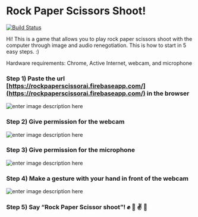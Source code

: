 # Rock Paper Scissors Shoot! 
[![Build Status](https://travis-ci.com/popcor255/RockPaperScissorAI.svg?branch=master)](https://travis-ci.com/popcor255/RockPaperScissorAI)

Hi! This is a game that allows you to play rock paper scissors shoot with the computer through image and audio renegotiation. This is how to start in 5 easy steps. :)

Hardware requirements: Chrome, Active Internet, webcam, and microphone

### Step 1) Paste the url [https://rockpaperscissorai.firebaseapp.com/](https://rockpaperscissorai.firebaseapp.com/) in the browser

![enter image description here](https://media.giphy.com/media/PlfsoReDtWlKj6LYhr/giphy.gif)

### Step 2) Give permission for the webcam
![enter image description here](https://media.giphy.com/media/LjzAq6fNZ720I3jDwt/giphy.gif)

### Step 3) Give permission for the microphone

![enter image description here](https://media.giphy.com/media/PlfsoReDtWlKj6LYhr/giphy.gif)

### Step 4) Make a gesture with your hand in front of the webcam
![enter image description here](https://media.giphy.com/media/XH4yjaxirh7qR4ZHwK/giphy.gif)


### Step 5) **Say “Rock Paper Scissor shoot”**!  :fist: :wave: :v: :gun: